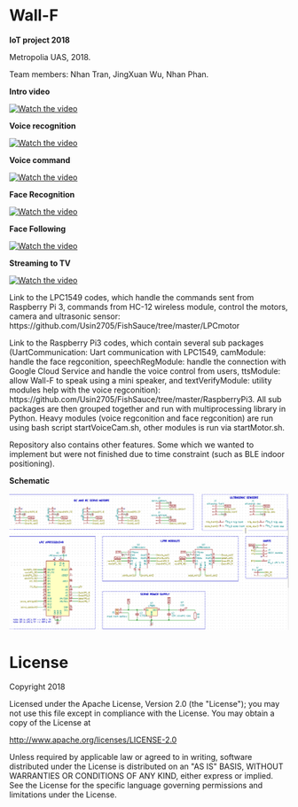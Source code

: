 # Wall-F
<b>IoT project 2018</b>
<p>
Metropolia UAS, 2018. 
<p>
Team members: Nhan Tran, JingXuan Wu, Nhan Phan.
<p>
<b>Intro video</b>
<p>

[![Watch the video](https://img.youtube.com/vi/Oxn9pmZXiwQ/hqdefault.jpg)](https://youtu.be/Oxn9pmZXiwQ)

<p>   
<b>Voice recognition</b>
<p>

[![Watch the video](https://img.youtube.com/vi/FwI58awtriI/hqdefault.jpg)](https://youtu.be/FwI58awtriI)

<p>
<b>Voice command</b>
<p>

[![Watch the video](https://img.youtube.com/vi/IM_iczHviLY/hqdefault.jpg)](https://youtu.be/IM_iczHviLY)

<p>
<b>Face Recognition</b>
<p>

[![Watch the video](https://img.youtube.com/vi/Zycl3cfg9Co/hqdefault.jpg)](https://youtu.be/Zycl3cfg9Co)

<p>
<b>Face Following</b>
<p>

[![Watch the video](https://img.youtube.com/vi/7ia6n6tgUho/hqdefault.jpg)](https://youtu.be/7ia6n6tgUho)

<p>
<b>Streaming to TV</b>
<p>

[![Watch the video](https://img.youtube.com/vi/W5ZhVK1BvL4/hqdefault.jpg)](https://youtu.be/W5ZhVK1BvL4)

<p>
   
   
<p>
Link to the LPC1549 codes, which handle the commands sent from Raspberry Pi 3, commands from HC-12 wireless module, control the motors, camera and ultrasonic sensor: https://github.com/Usin2705/FishSauce/tree/master/LPCmotor
<p>
Link to the Raspberry Pi3 codes, which contain several sub packages (UartCommunication: Uart communication with LPC1549, camModule: handle the face regconition, speechRegModule: handle the connection with Google Cloud Service and handle the voice control from users, ttsModule: allow Wall-F to speak using a mini speaker, and textVerifyModule: utility modules help with the voice regconition): https://github.com/Usin2705/FishSauce/tree/master/RaspberryPi3. All sub packages are then grouped together and run with multiprocessing library in Python. Heavy modules (voice regconition and face regconition) are run using bash script startVoiceCam.sh, other modules is run via startMotor.sh.
<p>
Repository also contains other features. Some which we wanted to implement but were not finished due to time constraint (such as BLE indoor positioning).
   
<b>Schematic</b>
<p>

[![Schematic](https://github.com/Usin2705/FishSauce/blob/master/DataSheet/Schematic.jpg)](https://github.com/Usin2705/FishSauce/blob/master/DataSheet/Schematic.jpg)



# License

Copyright 2018

Licensed under the Apache License, Version 2.0 (the "License");
you may not use this file except in compliance with the License.
You may obtain a copy of the License at

   http://www.apache.org/licenses/LICENSE-2.0

Unless required by applicable law or agreed to in writing, software
distributed under the License is distributed on an "AS IS" BASIS,
WITHOUT WARRANTIES OR CONDITIONS OF ANY KIND, either express or implied.
See the License for the specific language governing permissions and
limitations under the License.
